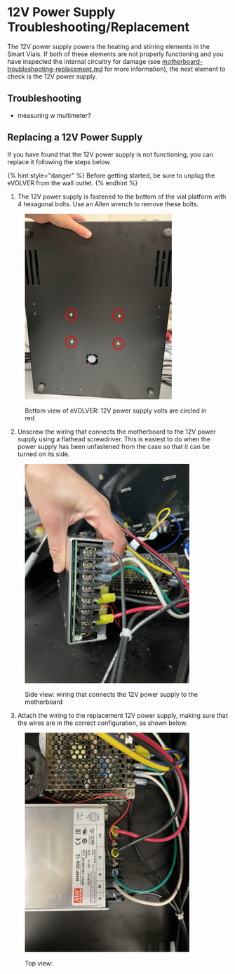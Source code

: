 # 12V Power Supply Troubleshooting/Replacement

The 12V power supply powers the heating and stirring elements in the Smart Vials. If both of these elements are not properly functioning and you have inspected the internal circuitry for damage (see [motherboard-troubleshooting-replacement.md](motherboard-troubleshooting-replacement.md "mention") for more information), the next element to check is the 12V power supply.&#x20;

## Troubleshooting

* measuring w multimeter?

## Replacing a 12V Power Supply

If you have found that the 12V power supply is not functioning, you can replace it following the steps below.

{% hint style="danger" %}
Before getting started, be sure to unplug the eVOLVER from the wall outlet.&#x20;
{% endhint %}

1. The 12V power supply is fastened to the bottom of the vial platform with 4 hexagonal bolts. Use an Allen wrench to remove these bolts.

<figure><img src="../../.gitbook/assets/bottom of evolver.PNG" alt="" width="335"><figcaption><p>Bottom view of eVOLVER: 12V power supply volts are circled in red</p></figcaption></figure>

2. Unscrew the wiring that connects the motherboard to the 12V power supply using a flathead screwdriver. This is easiest to do when the power supply has been unfastened from the case so that it can be turned on its side.

<figure><img src="../../.gitbook/assets/IMG_1357.jpg" alt="" width="375"><figcaption><p>Side view: wiring that connects the 12V power supply to the motherboard</p></figcaption></figure>

3. Attach the wiring to the replacement 12V power supply, making sure that the wires are in the correct configuration, as shown below.

<figure><img src="../../.gitbook/assets/IMG_1358.jpg" alt="" width="375"><figcaption><p>Top view: </p></figcaption></figure>
